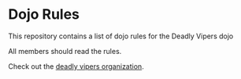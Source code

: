 Dojo Rules
==========

This repository contains a list of dojo rules for the Deadly Vipers dojo

All members should read the rules.

Check out the [deadly vipers organization](https://github.com/deadlyvipers).